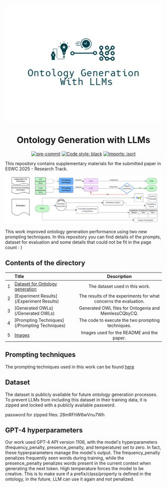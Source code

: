 <div align="center">
 <img src="Images/ontology-generation-with-llms-high-resolution-logo.png"/>
 <H1>Ontology Generation with LLMs</H1>

[![pre-commit](https://img.shields.io/badge/pre--commit-enabled-brightgreen?logo=pre-commit)](https://github.com/pre-commit/pre-commit)
[![Code style: black](https://img.shields.io/badge/code%20style-black-000000.svg)](https://github.com/psf/black)
[![Imports: isort](https://img.shields.io/badge/%20imports-isort-%231674b1?style=flat&labelColor=ef8336)](https://pycqa.github.io/isort/)

</div>


This repository contains supplementary materials for the submitted paper in ESWC 2025 - Research Track.  

![alt text](Images/digram.png)


This work improved ontology generation performance using two new prompting techniques. In this repository you can find details of the prompts, dataset for evaluation and some details that could not be fit in the page count : )

## Contents of the directory

|   | Title                                                      |                         Description                         |
|:-:|:-----------------------------------------------------------|:---------------------------------------------------------:|
| 1 | [Dataset for Ontology generation](/Dataset_OntoGen)          |   The dataset used in this work.                                  |
| 2 | [Experiment Results](/Experiment Results)  |           The results of the experiments for what concerns the evaluation.            |
|3 | [Generated OWLs](/Generated OWLs)       |             Generated OWL files for Ontogenia and MemlessCQbyCQ.              |
|4| [Prompting Techniques](/Prompting Techniques)|              The code to execute the two prompting techniques.              |
|5|  [Images](/Images)      |                     Images used for the README and the paper.   

## Prompting techniques
The prompting techniques used in this work can be found [here](/PromptingTechniques)


## Dataset
The dataset is publicly available for future ontology generation processes. To prevent LLMs from including this dataset in their training data, it is zipped and locked with a publicly available password.

password for zipped files: 28mRFhW6wVnu7Wh


## GPT-4 hyperparameters
Our work used GPT-4 API version 1106, with the model's hyperparameters (frequency\_penalty, presence\_penalty, and temperature) set to zero. In fact, these hyperparameters manage the model's output. The frequency\_penalty penalizes frequently seen words during training, while the presence\_penalty penalizes words present in the current context when generating the next token. High temperature forces the model to be creative. This is to make sure if a prefix/class/property is defined in the ontology, in the future, LLM can use it again and not penalized.
